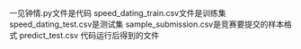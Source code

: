 一见钟情.py文件是代码
speed_dating_train.csv文件是训练集
speed_dating_test.csv是测试集
sample_submission.csv是竞赛要提交的样本格式
predict_test.csv 代码运行后得到的文件
